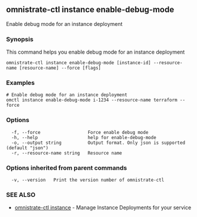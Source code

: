 ## omnistrate-ctl instance enable-debug-mode

Enable debug mode for an instance deployment

### Synopsis

This command helps you enable debug mode for an instance deployment

```
omnistrate-ctl instance enable-debug-mode [instance-id] --resource-name [resource-name] --force [flags]
```

### Examples

```
# Enable debug mode for an instance deployment
omctl instance enable-debug-mode i-1234 --resource-name terraform --force
```

### Options

```
  -f, --force                  Force enable debug mode
  -h, --help                   help for enable-debug-mode
  -o, --output string          Output format. Only json is supported (default "json")
  -r, --resource-name string   Resource name
```

### Options inherited from parent commands

```
  -v, --version   Print the version number of omnistrate-ctl
```

### SEE ALSO

* [omnistrate-ctl instance](omnistrate-ctl_instance.md)	 - Manage Instance Deployments for your service

